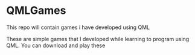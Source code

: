 # QMLGames
This repo will contain games i have developed using QML 

These are simple games that I developed while learning to program using QML. 
You can download and play these 
